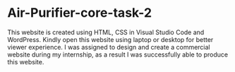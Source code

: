 # Air-Purifier-core-task-2
This website is created using HTML, CSS in Visual Studio Code and WordPress. Kindly open this website using laptop or desktop for better viewer experience.
I was assigned to design and create a commercial website during my internship, as a result I was successfully able to produce this website.
